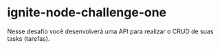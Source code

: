 # ignite-node-challenge-one
Nesse desafio você desenvolverá uma API para realizar o CRUD de suas tasks (tarefas).
